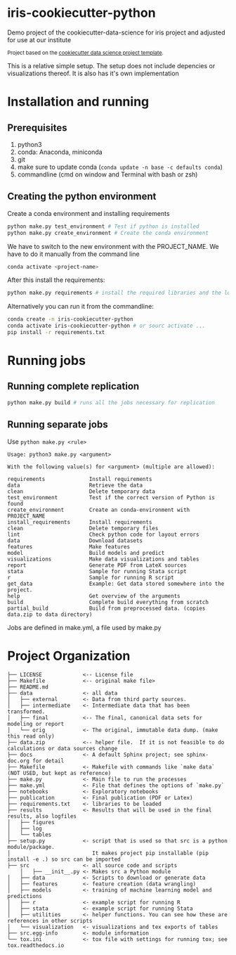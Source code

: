 # iris-cookiecutter-python

Demo project of the cookiecutter-data-science for iris project and adjusted for use at our institute

<p><small>Project based on the <a target="_blank" href="https://drivendata.github.io/cookiecutter-data-science/">cookiecutter data science project template</a>.</small></p>

This is a relative simple setup. The setup does not include depencies or visualizations thereof.
It is also has it's own implementation

# Installation and running

## Prerequisites

1. python3
2. conda: Anaconda, miniconda
3. git
4. make sure to update conda (`conda update -n base -c defaults conda`)
5. commandline (cmd on window and Terminal with bash or zsh)

## Creating the python environment

Create a conda environment and installing requirements

```bash
python make.py test_environment # Test if python is installed
python make.py create_environment # Create the conda environment
```

We have to switch to the new environment with the PROJECT_NAME. We have to do it manually from the command line

```bash
conda activate <project-name>
```

After this install the requirements:

```bash
python make.py requirements # install the required libraries and the local module (in the `src` directory)
```

Alternatively you can run it from the commandline:

```bash
conda create -n iris-cookiecutter-python
conda activate iris-cookiecutter-python # or sourc activate ...
pip install -r requirements.txt
```

# Running jobs

## Running complete replication

```bash
python make.py build # runs all the jobs necessary for replication
```

## Running separate jobs

Use `python make.py <rule>`

```
Usage: python3 make.py <argument>

With the following value(s) for <argument> (multiple are allowed):

requirements              Install requirements
data                      Retrieve the data
clean                     Delete temporary data
test_environment          Test if the correct version of Python is found
create_environment        Create an conda-environment with PROJECT_NAME
install_requirements      Install requirements
clean                     Delete temporary files
lint                      Check python code for layout errors
data                      Download datasets
features                  Make features
model                     Build models and predict
visualizations            Make data visualizations and tables
report                    Generate PDF from LateX sources
stata                     Sample for running Stata script
r                         Sample for running R script
get_data                  Example: Get data stored somewhere into the project.
help                      Get overview of the arguments
build                     Complete build everything from scratch
partial_build             Build from preprocessed data. (copies data.zip to data directory)
```

Jobs are defined in make.yml, a file used by make.py

# Project Organization

```
├── LICENSE             <-- License file
├── Makefile            <-- original make file>
├── README.md
├── data                <- all data
│   ├── external        <- Data from third party sources.
│   ├── intermediate    <- Intermediate data that has been transformed.
│   ├── final           <-- The final, canonical data sets for modeling or report
│   └── orig            <- The original, immutable data dump. (make this read only)
├── data.zip            <-- helper file.  If it is not feasible to do calculations or data sources change
├── docs                <- A default Sphinx project; see sphinx-doc.org for detail
├── Makefile            <- Makefile with commands like `make data` (NOT USED, but kept as reference)
├── make.py             <- Main file to run the processes
├── make.yml            <- File that defines the options of `make.py`
├── notebooks           <- Exploratory notebooks
├── publication         <- Final publication (PDF or Latex)
├── requirements.txt    <- libraries to be loaded
├── results             <- Results that will be used in the final results, also logfiles
│   ├── figures
│   ├── log
│   └── tables
├── setup.py            <- script that is used so that src is a python module/package.
│                          It makes project pip installable (pip install -e .) so src can be imported
├── src                 <- all source code and scripts
    │   ├── __init__.py <- Makes src a Python module
│   ├── data            <- Scripts to download or generate data
│   ├── features        <- feature creation (data wrangling)
│   ├── models          <- training of machine learning model and predictions
│   ├── r               <- example script for running R
│   ├── stata           <- example script for running Stata
│   ├── utilities       <- helper functions. You can see how these are references in other scripts
│   └── visualization   <- visualizations and tex exports of tables
├── src.egg-info        <- module information
└── tox.ini             <- tox file with settings for running tox; see tox.readthedocs.io
```
